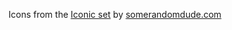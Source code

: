 Icons from the [Iconic set](http://somerandomdude.com/work/iconic/) by [somerandomdude.com](http://somerandomdude.com/)